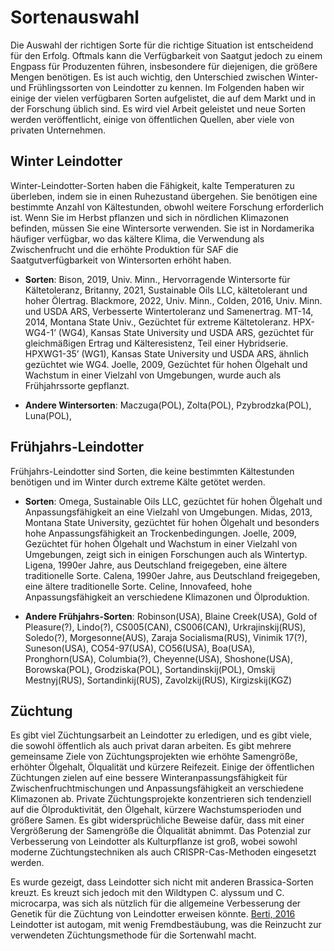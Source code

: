 # Sortenauswahl

Die Auswahl der richtigen Sorte für die richtige Situation ist entscheidend für den Erfolg. Oftmals kann die Verfügbarkeit von Saatgut jedoch zu einem Engpass für Produzenten führen, insbesondere für diejenigen, die größere Mengen benötigen. Es ist auch wichtig, den Unterschied zwischen Winter- und Frühlingssorten von Leindotter zu kennen. Im Folgenden haben wir einige der vielen verfügbaren Sorten aufgelistet, die auf dem Markt und in der Forschung üblich sind. Es wird viel Arbeit geleistet und neue Sorten werden veröffentlicht, einige von öffentlichen Quellen, aber viele von privaten Unternehmen.

## Winter Leindotter

Winter-Leindotter-Sorten haben die Fähigkeit, kalte Temperaturen zu überleben, indem sie in einen Ruhezustand übergehen. Sie benötigen eine bestimmte Anzahl von Kältestunden, obwohl weitere Forschung erforderlich ist. Wenn Sie im Herbst pflanzen und sich in nördlichen Klimazonen befinden, müssen Sie eine Wintersorte verwenden. Sie ist in Nordamerika häufiger verfügbar, wo das kältere Klima, die Verwendung als Zwischenfrucht und die erhöhte Produktion für SAF die Saatgutverfügbarkeit von Wintersorten erhöht haben.

- **Sorten**: 
Bison, 2019, Univ. Minn., Hervorragende Wintersorte für Kältetoleranz, 
Britanny, 2021, Sustainable Oils LLC, kältetolerant und hoher Ölertrag. 
Blackmore, 2022, Univ. Minn., 
Colden, 2016, Univ. Minn. und USDA ARS, Verbesserte Wintertoleranz und Samenertrag. 
MT-14, 2014, Montana State Univ., Gezüchtet für extreme Kältetoleranz. 
HPX-WG4-1’ (WG4), Kansas State University und USDA ARS, gezüchtet für gleichmäßigen Ertrag und Kälteresistenz, Teil einer Hybridserie.
HPXWG1-35’ (WG1), Kansas State University und USDA ARS, ähnlich gezüchtet wie WG4. 
Joelle, 2009, Gezüchtet für hohen Ölgehalt und Wachstum in einer Vielzahl von Umgebungen, wurde auch als Frühjahrssorte gepflanzt.

- **Andere Wintersorten**: Maczuga(POL), Zolta(POL), Pzybrodzka(POL), Luna(POL), 

## Frühjahrs-Leindotter

Frühjahrs-Leindotter sind Sorten, die keine bestimmten Kältestunden benötigen und im Winter durch extreme Kälte getötet werden.

- **Sorten**:
Omega, Sustainable Oils LLC, gezüchtet für hohen Ölgehalt und Anpassungsfähigkeit an eine Vielzahl von Umgebungen.
Midas, 2013, Montana State University, gezüchtet für hohen Ölgehalt und besonders hohe Anpassungsfähigkeit an Trockenbedingungen.
Joelle, 2009, Gezüchtet für hohen Ölgehalt und Wachstum in einer Vielzahl von Umgebungen, zeigt sich in einigen Forschungen auch als Wintertyp.
Ligena, 1990er Jahre, aus Deutschland freigegeben, eine ältere traditionelle Sorte.
Calena, 1990er Jahre, aus Deutschland freigegeben, eine ältere traditionelle Sorte.
Celine, Innovafeed, hohe Anpassungsfähigkeit an verschiedene Klimazonen und Ölproduktion.

- **Andere Frühjahrs-Sorten**: Robinson(USA), Blaine Creek(USA), Gold of Pleasure(?), Lindo(?), CS005(CAN), CS006(CAN), Urkrajinskij(RUS), Soledo(?), Morgesonne(AUS), Zaraja Socialisma(RUS), Vinimik 17(?), Suneson(USA), CO54-97(USA), CO56(USA), Boa(USA), Pronghorn(USA), Columbia(?), Cheyenne(USA), Shoshone(USA), Borowska(POL), Grodziska(POL), Sortandinskij(POL), Omskij Mestnyj(RUS), Sortandinkij(RUS), Zavolzkij(RUS), Kirgizskij(KGZ)

## Züchtung

Es gibt viel Züchtungsarbeit an Leindotter zu erledigen, und es gibt viele, die sowohl öffentlich als auch privat daran arbeiten. Es gibt mehrere gemeinsame Ziele von Züchtungsprojekten wie erhöhte Samengröße, erhöhter Ölgehalt, Ölqualität und kürzere Reifezeit. Einige der öffentlichen Züchtungen zielen auf eine bessere Winteranpassungsfähigkeit für Zwischenfruchtmischungen und Anpassungsfähigkeit an verschiedene Klimazonen ab. Private Züchtungsprojekte konzentrieren sich tendenziell auf die Ölproduktivität, den Ölgehalt, kürzere Wachstumsperioden und größere Samen. Es gibt widersprüchliche Beweise dafür, dass mit einer Vergrößerung der Samengröße die Ölqualität abnimmt. Das Potenzial zur Verbesserung von Leindotter als Kulturpflanze ist groß, wobei sowohl moderne Züchtungstechniken als auch CRISPR-Cas-Methoden eingesetzt werden.

Es wurde gezeigt, dass Leindotter sich nicht mit anderen Brassica-Sorten kreuzt. Es kreuzt sich jedoch mit den Wildtypen C. alyssum und C. microcarpa, was sich als nützlich für die allgemeine Verbesserung der Genetik für die Züchtung von Leindotter erweisen könnte. [Berti, 2016](https://doi.org/10.1016/j.indcrop.2016.09.034) Leindotter ist autogam, mit wenig Fremdbestäubung, was die Reinzucht zur verwendeten Züchtungsmethode für die Sortenwahl macht.
